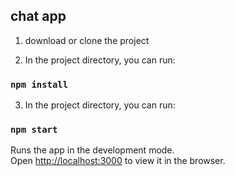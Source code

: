 ## chat app

1. download or clone the project

2. In the project directory, you can run:

### `npm install`

3. In the project directory, you can run:

### `npm start`

Runs the app in the development mode.<br>
Open [http://localhost:3000](http://localhost:3000) to view it in the browser.


